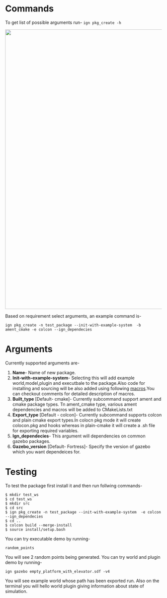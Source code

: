 # Commands

To get list of possible arguments run- ```ign pkg_create -h```

<p align="center">
<img src="https://user-images.githubusercontent.com/78502324/187427160-dc115052-6823-47f3-88f8-b2b0d69e6fda.png" width="900" >
</p>

Based on requirement select arguments, an example command is-

```ign pkg_create -n test_package --init-with-example-system  -b ament_cmake -e colcon --ign_dependecies```

# Arguments

Currently supported arguments are-

1. **Name**- Name of new package.
2. **Init-with-example-system**- Selecting this will add example world,model,plugin and executbale to the package.Also code for installing and sourcing will be also added using following [macros](https://github.com/gazebosim/gz-cmake/pull/262).You can checkout comments for detailed description of macros.
3. **Built_type** [Default- cmake]- Currently subcommand support ament and cmake package types. Tn ament_cmake type, various ament dependencies and macros will be added to CMakeLists.txt
4. **Export_type** [Default - colcon]- Currently subcommand supports colcon and plain cmake export types.In colocn pkg mode it will create colocon.pkg and hooks whereas in plain-cmake it will create a .sh file for exporting required variables.
5. **Ign_dependecies**- This argument will dependencies on common gazebo packages.
6. **Gazebo_version** [Default- Fortress]- Specify the version of gazebo which you want dependeices for.

# Testing

To test the package first install it and then run follwing commands-

```
$ mkdir test_ws
$ cd test_ws
$ mkdir src
$ cd src
$ ign pkg_create -n test_package --init-with-example-system  -e colcon --ign_dependecies
$ cd ..
$ colcon build --merge-install
$ source install/setup.bash
````

You can try executable demo by running-
```
random_points
```
You will see 2 random points being generated. You can try world and plugin demo by running-

```
ign gazebo empty_platform_with_elevator.sdf -v4
```
You will see example world whose path has been exported run. Also on the terminal you will hello world plugin giving information about state of simulation.


